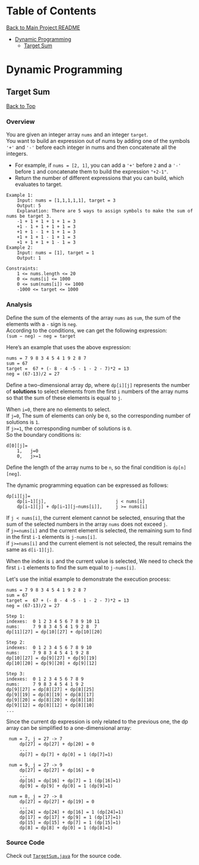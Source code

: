 # Table of Contents
[Back to Main Project README](../README.md)
- [Dynamic Programming](#dynamic-programming)
    - [Target Sum](#target-sum)
# Dynamic Programming
## Target Sum
[Back to Top](#table-of-contents) 
### Overview
You are given an integer array `nums` and an integer `target`.  
You want to build an expression out of nums by adding one of the symbols `'+'` and `'-'` 
before each integer in nums and then concatenate all the integers.

+ For example, if `nums = [2, 1]`, you can add a `'+'` before `2` and a `'-'` before `1` and concatenate 
them to build the expression `"+2-1"`.
+ Return the number of different expressions that you can build, which evaluates to target.

```text
Example 1:  
    Input: nums = [1,1,1,1,1], target = 3
    Output: 5
    Explanation: There are 5 ways to assign symbols to make the sum of nums be target 3.
    -1 + 1 + 1 + 1 + 1 = 3
    +1 - 1 + 1 + 1 + 1 = 3
    +1 + 1 - 1 + 1 + 1 = 3
    +1 + 1 + 1 - 1 + 1 = 3
    +1 + 1 + 1 + 1 - 1 = 3
Example 2:
    Input: nums = [1], target = 1
    Output: 1

Constraints:
    1 <= nums.length <= 20
    0 <= nums[i] <= 1000
    0 <= sum(nums[i]) <= 1000
    -1000 <= target <= 1000
```
### Analysis
Define the sum of the elements of the array `nums` as `sum`, the sum of the elements with a `-` sign is `neg`.  
According to the conditions, we can get the following expression:   
`(sum − neg) − neg = target`  

Here’s an example that uses the above expression:
```text
nums = 7 9 8 3 4 5 4 1 9 2 8 7  
sum = 67  
target =  67 + (- 8 - 4 -5 - 1 - 2 - 7)*2 = 13  
neg = (67-13)/2 = 27
```
Define a two-dimensional array dp, where `dp[i][j]` represents the number of **solutions** 
to select elements from the first `i` numbers of the array nums so that the sum of these elements is equal to `j`.  

When `i=0`, there are no elements to select.   
If `j=0`, The sum of elements can only be `0`, so the corresponding number of solutions is `1`.  
If `j>=1`, the corresponding number of solutions is `0`.  
So the boundary conditions is:
```text
d[0][j]=
    1,   j=0
    0,   j>=1
```
Define the length of the array nums to be `n`, so the final condition is `dp[n][neg]`.

The dynamic programming equation can be expressed as follows:
```text
dp[i][j]=
    dp[i−1][j],                          j < nums[i]
    dp[i−1][j] + dp[i−1][j−nums[i]],     j >= nums[i] 
```
If `j < nums[i]`, the current element cannot be selected, ensuring that the sum of the selected numbers 
in the array `nums` does not exceed `j`.  
if `j>=nums[i]` and the current element is selected, the remaining sum to find in the 
first `i-1` elements is `j-nums[i]`.  
if `j>=nums[i]` and the current element is not selected, the result remains the same as `d[i-1][j]`.

When the index is `i` and the current value is selected, We need to check the first `i-1` elements
to find the sum equal to `j-nums[i]`.  

Let's use the initial example to demonstrate the execution process:
```text
nums = 7 9 8 3 4 5 4 1 9 2 8 7  
sum = 67  
target =  67 + (- 8 - 4 -5 - 1 - 2 - 7)*2 = 13  
neg = (67-13)/2 = 27
```
```text
Step 1:
indexes:  0 1 2 3 4 5 6 7 8 9 10 11
nums:     7 9 8 3 4 5 4 1 9 2 8  7 
dp[11][27] = dp[10][27] + dp[10][20]

Step 2:
indexes:  0 1 2 3 4 5 6 7 8 9 10
nums:     7 9 8 3 4 5 4 1 9 2 8
dp[10][27] = dp[9][27] + dp[9][19]
dp[10][20] = dp[9][20] + dp[9][12]

Step 3:
indexes:  0 1 2 3 4 5 6 7 8 9 
nums:     7 9 8 3 4 5 4 1 9 2 
dp[9][27] = dp[8][27] + dp[8][25]
dp[9][19] = dp[8][19] + dp[8][17]
dp[9][20] = dp[8][20] + dp[8][18]
dp[9][12] = dp[8][12] + dp[8][10]
...
```
Since the current dp expression is only related to the previous one, 
the dp array can be simplified to a one-dimensional array: 
```text
 num = 7, j = 27 -> 7
     dp[27] = dp[27] + dp[20] = 0
     ...
     dp[7] = dp[7] + dp[0] = 1 (dp[7]=1)
```
```text
 num = 9, j = 27 -> 9
     dp[27] = dp[27] + dp[16] = 0
     ...
     dp[16] = dp[16] + dp[7] = 1 (dp[16]=1)
     dp[9] = dp[9] + dp[0] = 1 (dp[9]=1)
```
```text
 num = 8, j = 27 -> 8
     dp[27] = dp[27] + dp[19] = 0
     ...
     dp[24] = dp[24] + dp[16] = 1 (dp[24]=1)
     dp[17] = dp[17] + dp[9] = 1 (dp[17]=1)
     dp[15] = dp[15] + dp[7] = 1 (dp[15]=1)
     dp[8] = dp[8] + dp[0] = 1 (dp[8]=1)
```
### Source Code
Check out [`TargetSum.java`](src/main/java/com/simi/algorithm/dynamicprogramming/TargetSum.java) for the source code.
